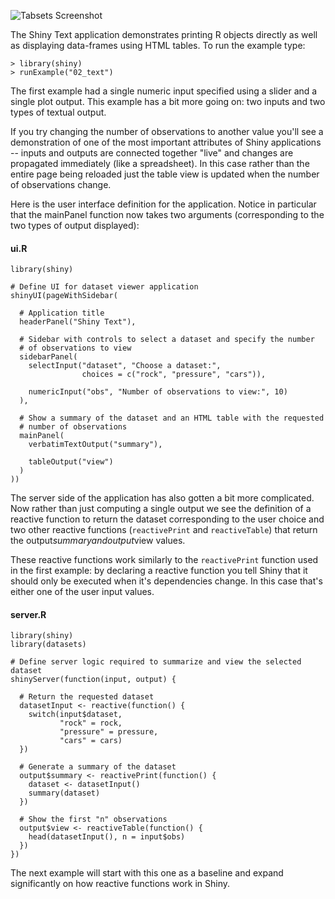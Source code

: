 
![Tabsets Screenshot](screenshots/shiny-text.png)

The Shiny Text application demonstrates printing R objects directly as well as displaying data-frames using HTML tables. To run the example type: 

<pre><code class="console">&gt; library(shiny)
&gt; runExample(&quot;02_text&quot;)
</code></pre>

The first example had a single numeric input specified using a slider and a single plot output. This example has a bit more going on: two inputs and two types of textual output.

If you try changing the number of observations to another value you'll see a demonstration of one of the most important attributes of Shiny applications -- inputs and outputs are connected together "live" and changes are propagated immediately (like a spreadsheet). In this case rather than the entire page being reloaded just the table view is updated when the number of observations change.

Here is the user interface definition for the application. Notice in particular that the mainPanel function now takes two arguments (corresponding to the two types of output displayed):

#### ui.R

<pre><code class="r">library(shiny)

# Define UI for dataset viewer application
shinyUI(pageWithSidebar(

  # Application title
  headerPanel(&quot;Shiny Text&quot;),

  # Sidebar with controls to select a dataset and specify the number
  # of observations to view
  sidebarPanel(
    selectInput(&quot;dataset&quot;, &quot;Choose a dataset:&quot;, 
                choices = c(&quot;rock&quot;, &quot;pressure&quot;, &quot;cars&quot;)),

    numericInput(&quot;obs&quot;, &quot;Number of observations to view:&quot;, 10)
  ),

  # Show a summary of the dataset and an HTML table with the requested
  # number of observations
  mainPanel(
    verbatimTextOutput(&quot;summary&quot;),

    tableOutput(&quot;view&quot;)
  )
))
</code></pre>

The server side of the application has also gotten a bit more complicated. Now rather than just computing a single output we see the definition of a reactive function to return the dataset corresponding to the user choice and two other reactive functions (`reactivePrint` and `reactiveTable`) that return the output$summary and output$view values.

These reactive functions work similarly to the `reactivePrint` function used in the first example: by declaring a reactive function you tell Shiny that it should only be executed when it's dependencies change. In this case that's either one of the user input values. 

#### server.R

<pre><code class="r">library(shiny)
library(datasets)

# Define server logic required to summarize and view the selected dataset
shinyServer(function(input, output) {

  # Return the requested dataset
  datasetInput &lt;- reactive(function() {
    switch(input$dataset,
           &quot;rock&quot; = rock,
           &quot;pressure&quot; = pressure,
           &quot;cars&quot; = cars)
  })

  # Generate a summary of the dataset
  output$summary &lt;- reactivePrint(function() {
    dataset &lt;- datasetInput()
    summary(dataset)
  })

  # Show the first &quot;n&quot; observations
  output$view &lt;- reactiveTable(function() {
    head(datasetInput(), n = input$obs)
  })
})
</code></pre>

The next example will start with this one as a baseline and expand significantly on how reactive functions work in Shiny.
